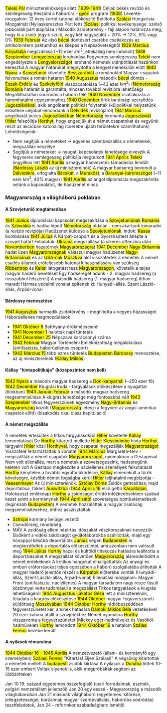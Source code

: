 <mark class="hltr-cyan">Teleki Pál</mark> miniszterelnöksége alatt (<mark class="hltr-orange">1939-1941</mark>)
Céljai: békés revízió és semlegesség
Készülni a háborúra - <mark class="hltr-green">győri</mark> program (<mark class="hltr-orange">1938</mark>)
Levente-mozgalom: 12 éves kortól katonai előkészítő
Betiltotta <mark class="hltr-cyan">Szálasi</mark> Hungarista Mozgalmát
(Nyilaskeresztes Párt lett)
(<mark class="hltr-cyan">Szálasi</mark> politikai tevékenysége: szélső jobboldali párt alapítása )
Második zsidótörvény - faji alapon határozza meg, hogy ki a zsidó (egyik szülő, vagy két nagyszülő) + 20% → 12%, 6% vagy 0%
<mark class="hltr-orange">1939 Február</mark> Az első <mark class="hltr-green">bécsi</mark> döntésért cserébe csatlakozás az antikomintern paktumhoz és kilépés a Népszövetségből
<mark class="hltr-orange">1939 Március</mark> <mark class="hltr-green">Kárpátalja</mark> megszállása (~12 ezer $km^2$, etnikailag nem indokolt)
<mark class="hltr-orange">1939 Szeptember</mark> <mark class="hltr-green">Lengyelország</mark> lerohanása
Fegyveres semlegesség
<mark class="hltr-cyan">Teleki</mark> nem engedélyezte a <mark class="hltr-green">Lengyelországot</mark> lerohanó németek utánpótlását hazánkon keresztül
A magyar határokat megnyitotta a lengyel menekülők előtt
<mark class="hltr-orange">1940 Nyara</mark> a <mark class="hltr-green">Szovjetunió</mark> követelte <mark class="hltr-green">Besszarábiát</mark> a románoktól
Magyar csapatok felvonulnak a román határon
<mark class="hltr-orange">1940 Augusztus</mark> második <mark class="hltr-green">bécsi</mark> döntés - <mark class="hltr-green">Észak-Erdély</mark> és <mark class="hltr-green">Székelyföld</mark> visszacsatolása (~43 ezer $km^2$)
(<mark class="hltr-green">Németország</mark> <mark class="hltr-green">Románia</mark> határait is garantálta, nincsen további revízióra lehetőség)
Megállíthatatlan sodródás a háború felé
<mark class="hltr-orange">1940 November</mark> csatlakozás a háromhatalmi egyezményhez
<mark class="hltr-orange">1940 December</mark> örök barátsági szerződés <mark class="hltr-green">Jugoszláviával</mark>, akik angolbarát politikát folytattak
(külpolitikai helyzetünk erősítése céljából lemondunk a <mark class="hltr-green">Délvidék</mark> revíziójáról)
<mark class="hltr-orange">1941 Március</mark> angolbarát puccs <mark class="hltr-green">Jugoszláviában</mark>
<mark class="hltr-green">Németország</mark> lerohanta <mark class="hltr-green">Jugoszláviát</mark>
<mark class="hltr-cyan">Hitler</mark> felszólítja <mark class="hltr-cyan">Horthyt</mark>, hogy engedjük át a német csapatokat és vegyünk részt az akcióban katonailag (cserébe újabb területekre számíthatunk)
Lehetőségeink:
- Nem segítjük a németeket → egyenes szembeszállás a németekkel, megszállás veszélye
- Segítjük a németeket → nyugati kapcsolatok lehetősége elveszik
A fegyveres semlegesség politikája megbukott
<mark class="hltr-orange">1941 Április</mark> <mark class="hltr-cyan">Teleki</mark> öngyilkos lett
<mark class="hltr-orange">1941 Április</mark> a magyar hadvezetés támadásba lendült (<mark class="hltr-cyan">Bárdossy László</mark> az új miniszterelnök)
A magyar hadsereg bevonult a <mark class="hltr-green">Délvidékre</mark>, elfoglalta <mark class="hltr-green">Bácskát</mark>, a <mark class="hltr-green">Muraközt</mark>, a <mark class="hltr-green">Baranyai-háromszöget</mark> (~11 ezer $km^2$, 40% magyar)
<mark class="hltr-orange">1941 Április</mark> az angol diplomácia megszakította velünk a kapcsolatot, de hadüzenet nincs
### Magyarország a világháború poklában
#### A Szovjetunió megtámadása
<mark class="hltr-orange">1941 Június</mark> diplomáciai kapcsolat megszakítása a <mark class="hltr-green">Szovjetuniónak</mark>
<mark class="hltr-green">Románia</mark> és <mark class="hltr-green">Szlovákia</mark> is hadba lépett <mark class="hltr-green">Németország</mark> oldalán - nem akartunk kimaradni (a revízió revíziója)
Hadüzenet küldése a <mark class="hltr-green">Szovjetuniónak</mark>, indok: <mark class="hltr-green">Kassa</mark> bombázása
<mark class="hltr-orange">1941 Július</mark> A Kárpát-csoport és a Gyorshadtest átlépte a szovjet határt
Feladatuk: <mark class="hltr-green">Ukrajna</mark> megszállása (a sikeres offenzíva után <mark class="hltr-orange">Novemberben</mark> hazatérnek <mark class="hltr-green">Magyarországra</mark>)
<mark class="hltr-orange">1941 December</mark> <mark class="hltr-green">Nagy-Britannia</mark> hadat üzen <mark class="hltr-green">Magyarországnak</mark>
Válaszul magyar hadüzenet <mark class="hltr-green">Nagy-Britanniának</mark> és az <mark class="hltr-green">USA-nak</mark>
<mark class="hltr-green">Moszkva</mark> alól visszatértek a németek
A német csatlós államok erőteljesebb katonai kihasználására van szükség
<mark class="hltr-cyan">Ribbentrop</mark> és <mark class="hltr-cyan">Keitel</mark> látogatást tesz <mark class="hltr-green">Magyarországon</mark>, követelik a teljes magyar haderő bevetését
Egy hadsereget adunk - 2. magyar hadsereg (a rosszabbul felszerelt)
A második hadsereg (1. magyar hadsereg) itthon maradt
Hármas védelmi vonalat építenek ki: Hunyadi-állás. Szent László-állás, Árpád-vonal
#### Bárdossy menesztése
<mark class="hltr-orange">1941 Augusztus</mark> harmadik zsidótörvény - megtiltotta a vegyes házasságot
Háborúellenes megmozdulások
- <mark class="hltr-orange">1941 Október 6</mark> Batthyány-örökmécsesnél
- <mark class="hltr-orange">1941 November 1</mark> halottak napi tüntetés
- <mark class="hltr-orange">1941 December 25</mark> Népszava karácsonyi száma
- <mark class="hltr-orange">1942 Február</mark> Magyar Történelmi Emlékbizottság megalakulása (antifasiszta, háborúellenes csoport)
- <mark class="hltr-orange">1942 Március 15</mark> több ezres tüntetés <mark class="hltr-green">Budapesten</mark>
<mark class="hltr-cyan">Bárdossy</mark> menesztése, az új miniszterelnök (<mark class="hltr-cyan">Kállay Miklós</mark>)
#### Kállay "hintapolitikája" (középszinten nem kell)
<mark class="hltr-orange">1942 Nyara</mark> a második magyar hadsereg a <mark class="hltr-green">Don-kanyarnál</mark> (~250 ezer fő)
<mark class="hltr-orange">1942 December</mark> Kiugrási Iroda - tárgyalások előkészítése a nyugattal (titokban)
<mark class="hltr-orange">1943 Január-Február</mark> a második magyar hadsereg megsemmisülése
A kiugrás lehetősége még fontosabbá vált
<mark class="hltr-orange">1943 Szeptember</mark> titkos fegyverszüneti egyezmény <mark class="hltr-green">Nagy-Britannia</mark> és <mark class="hltr-green">Magyarország</mark> között (<mark class="hltr-green">Magyarország</mark> leteszi a fegyvert az angol-amerikai csapatok előtt)
(bizakodás oka: olasz kapituláció)
#### A német megszállás
A németek értesültek a titkos tárgyalásokról
<mark class="hltr-cyan">Hitler</mark> követelte <mark class="hltr-cyan">Kállay</mark> lemondatását
De <mark class="hltr-cyan">Horthy</mark> kitartott mellette
<mark class="hltr-cyan">Hitler</mark> <mark class="hltr-cyan">Klessheimbe</mark> hívta <mark class="hltr-cyan">Horthyt</mark> tárgyalni
<mark class="hltr-cyan">Hitler</mark> közli <mark class="hltr-cyan">Horthyval</mark>, hogy csapatai megszállják <mark class="hltr-green">Magyarországot</mark>
Visszafelé feltartóztatták a vonatát
<mark class="hltr-orange">1944 Március</mark> Margaréta-terv - megszállták a német csapatok <mark class="hltr-green">Magyarországot</mark>, nyomukban a Gestapóval
Nem volt ellenállás, mert a németek a szövetségeseink, hadseregünk keleten volt
A Gestapo megkezdte a náciellenes személyek felkutatását
<mark class="hltr-cyan">Horthy</mark> kénytelen a további együttműködésre, <mark class="hltr-cyan">Kállay</mark> elmenekült a török követségre, később német fogságba kerül
<mark class="hltr-cyan">Hitler</mark> teljhatalmi megbízottja - <mark class="hltr-cyan">Veesenmayer</mark>
Az új miniszterelnök: <mark class="hltr-cyan">Sztójay Döme</mark>
Zsidók gettósítása, majd deportálása, főként <mark class="hltr-green">Auswitzba</mark>
(<mark class="hltr-orange">1944 Április 16</mark> első gettó <mark class="hltr-green">Kárpátalján</mark>, Holokauszt emléknap)
<mark class="hltr-cyan">Horthy</mark> a zsidóságot érintő intézkedésekben szabad kezet adott a kormánynak
<mark class="hltr-orange">1944 Áprilisától</mark> szövetséges bombatámadások (leginkább <mark class="hltr-green">Budapesten</mark>)
A németek hozzáláttak a magyar zsidóság megsemmisítéséhez, ehhez asszisztáltak:
- <mark class="hltr-cyan">Sztrójai</mark> kormány belügyi vezetői
- Csendőrség, rendőrség
- MÁV
A zsidóság elleni népirtás időszakát vészkorszaknak nevezzük
Elsőként a vidéki zsidóságot gyűjtőtáborokba szállították, majd egy hónappal később deportálták
<mark class="hltr-orange">Június</mark> végén <mark class="hltr-green">Budapesten</mark> is megkezdődtek a deportálás előkészületei, ami azonban nem valósult meg
<mark class="hltr-orange">1944 Július</mark> <mark class="hltr-cyan">Horthy</mark> hazai és külföldi tiltakozás hatására leállította a deportálásokat
A megszállást követően <mark class="hltr-green">Magyarország</mark> alárendelődött a német érdekeknek
A kritikus hangokat elhallgattatták
Az anyagi és emberi erőforrásokat teljes egészében a háború szolgálatába állították
A magyar haderő jelentős részét a <mark class="hltr-green">Kárpátok</mark> előterébe vonták
(Hunyadi-állás, Szent László-állás, Árpád-vonal)
Ellenállási mozgalom: Magyar Front (antifasiszta, náciellenes)
A magyar társadalom nagy része fásult közönnyel vette tudomásul a megszállást
Titkos tárgyalások a kiugrás lehetőségéről
<mark class="hltr-orange">1944 Augusztus</mark> <mark class="hltr-cyan">Lakatos Géza</mark> lett a miniszterelnök, feladata a kiugrás előkészítése
<mark class="hltr-orange">1944 Október</mark> magyar fegyverszüneti küldöttség <mark class="hltr-green">Moszkvában</mark>
<mark class="hltr-orange">1944 Október</mark> <mark class="hltr-cyan">Horthy</mark> rádióbeszédében fegyverszünetet kér, aminek hatására <mark class="hltr-cyan">Dálnoki Miklós Béla</mark> vezetésével 20 ezer katona átállt a szovjetekhez
Német nyomásra <mark class="hltr-cyan">Horthy</mark> visszavonta a fegyverszünetet (Mickey egér-hadművelet és Vasököl-hadművelet)
<mark class="hltr-cyan">Horthy</mark> lemondott
<mark class="hltr-orange">1944 Október 16</mark> a hatalom <mark class="hltr-cyan">Szálasi Ferenc</mark> kezébe került
#### A nyilasok rémuralma
<mark class="hltr-orange">1944 Október 16 - 1945 Április</mark>
A nemzetvezető (állam- és kormányfő egy személyben) <mark class="hltr-cyan">Szálasi Ferenc</mark>
"Kitartás! Éljen Szálasi!"
A végsőkig kitartottak a németek mellett
A <mark class="hltr-green">budapesti</mark> zsidók kiirtása
A nyilasok a <mark class="hltr-green">Dunába</mark> lőttek 10-15 ezer embert
Voltak olyanok is, akik megpróbáltak segíteni az üldözötteken



Jan 10 19. század egyetemes összefoglaló (ipari forradalmak, eszmék, polgári nemzetállam  jellemzői)
Jan 20 egy esszé - Magyarország a második világháborúban
Jan 21 második világháború (egyetemes: kitörése, jellegzetességei, borzalmai; magyar szerepvállalás, háborúba sodródás) tesztfeladatok, 
Jan 24 - reformkor szabadságharc ismétlő